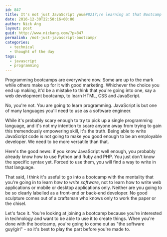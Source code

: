 ```yaml
---
id: 847
title: It's not just JavaScript you&#8217;re learning at that Bootcamp
date: 2016-12-30T22:50:16+00:00
author: Nick Ang
layout: post
guid: http://www.nickang.com/?p=847
permalink: /not-just-javascript-bootcamp/
categories:
  - technical
  - thought of the day
tags:
  - javascript
  - programming
---
```

Programming bootcamps are everywhere now. Some are up to the mark while others make up for it with good marketing. Whichever the choice you end up making, it'd be a mistake to think that you're going into one, say a web development bootcamp, to learn HTML, CSS and JavaScript.

No, you're not. You are going to learn programming. JavaScript is but one of many languages you'll need to use as a software engineer.

While it's probably scary enough to try to pick up a single programming language, and it's not my intention to scare anyone away from trying to gain this tremendously empowering skill, it's the truth. Being able to write JavaScript code is not going to make you good enough to be an employable developer. We need to be more versatile than that.

Here's the good news: if you know JavaScript well enough, you probably already know how to use Python and Ruby and PHP. You just don't know the specific syntax yet. Forced to use them, you will find a way to write in that language.

That said, I think it's useful to go into a bootcamp with the mentality that you're going in to learn _how to write software_, not to learn how to write web applications or mobile or desktop applications only. Neither are you going to be so clearly labelled as a front-end or back-end developer. No good sculpture comes out of a craftsman who knows only to work the paper or the chisel.

Let's face it. You're looking at joining a bootcamp because you're interested in technology and want to be able to use it to create things. When you're done with the bootcamp, you're going to come out as "the software guy/girl" - so it's best to play the part before you're made to.
